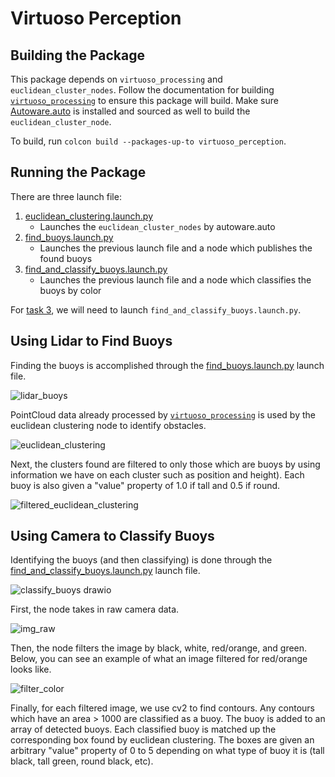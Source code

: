 # Virtuoso Perception

## Building the Package

This package depends on `virtuoso_processing` and `euclidean_cluster_nodes`. Follow the documentation for building [`virtuoso_processing`](../virtuoso_processing) to ensure this package will build. Make sure [Autoware.auto](https://autowarefoundation.gitlab.io/autoware.auto/AutowareAuto/installation-no-ade.html) is installed and sourced as well to build the `euclidean_cluster_node`.

To build, run `colcon build --packages-up-to virtuoso_perception`.

## Running the Package

There are three launch file:
1. [euclidean_clustering.launch.py](launch/euclidean_clustering.launch.py)
   - Launches the `euclidean_cluster_nodes` by autoware.auto
3. [find_buoys.launch.py](launch/find_buoys.launch.py)
   - Launches the previous launch file and a node which publishes the found buoys
5. [find_and_classify_buoys.launch.py](launch/find_and_classify_buoys.launch.py)
   - Launches the previous launch file and a node which classifies the buoys by color

For [task 3](https://github.com/osrf/vrx/wiki/vrx_2022-perception_task), we will need to launch `find_and_classify_buoys.launch.py`.

## Using Lidar to Find Buoys

Finding the buoys is accomplished through the [find_buoys.launch.py](launch/find_buoys.launch.py) launch file.

![lidar_buoys](https://user-images.githubusercontent.com/59785089/153636183-d05ee8a9-2788-458e-b0b2-a01492a4672b.svg)

PointCloud data already processed by [`virtuoso_processing`](../virtuoso_processing) is used by the euclidean clustering node to identify obstacles.

![euclidean_clustering](https://user-images.githubusercontent.com/59785089/153638944-90cf0f44-b5af-4365-9b90-bd802b1005f7.png)

Next, the clusters found are filtered to only those which are buoys by using information we have on each cluster such as position and height). Each buoy is also given a "value" property of 1.0 if tall and 0.5 if round.

![filtered_euclidean_clustering](https://user-images.githubusercontent.com/59785089/153638720-3d757d1b-1fa3-4c41-8967-24b705a45bc6.png)

## Using Camera to Classify Buoys

Identifying the buoys (and then classifying) is done through the [find_and_classify_buoys.launch.py](launch/find_and_classify_buoys.launch.py) launch file.

![classify_buoys drawio](https://user-images.githubusercontent.com/59785089/153639863-7c7aa278-b559-47b0-be8e-b5c0862db60f.svg)

First, the node takes in raw camera data.

![img_raw](https://user-images.githubusercontent.com/59785089/153639997-637d9401-55fe-4ee4-bcc3-7156a1e2dbfd.png)

Then, the node filters the image by black, white, red/orange, and green. Below, you can see an example of what an image filtered for red/orange looks like.

![filter_color](https://user-images.githubusercontent.com/59785089/153640200-860e51c7-fdfd-4670-b48e-c5764e7a5bec.png)

Finally, for each filtered image, we use cv2 to find contours. Any contours which have an area > 1000 are classified as a buoy. The buoy is added to an array of detected buoys. Each classified buoy is matched up the corresponding box found by euclidean clustering. The boxes are given an arbitrary "value" property of 0 to 5 depending on what type of buoy it is (tall black, tall green, round black, etc).

